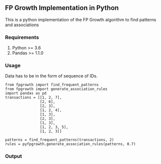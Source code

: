 ## FP Growth Implementation in Python

This is a python implementation of the FP Growth algorithm to find patterns and associations

### Requirements

1. Python >= 3.6
2. Pandas >= 1.1.0

### Usage

Data has to be in the form of sequence of IDs.

``` 
from fpgrowth import find_frequent_patterns
from fpgrowth import generate_association_rules
import pandas as pd
transactions = [[1, 2, 7],
                [2, 6],
                [2, 3],
                [1, 2, 4],
                [1, 3],
                [2, 3],
                [1, 3],
                [1, 2, 3, 5],
                [1, 2, 3]]

patterns = find_frequent_patterns(transactions, 2)
rules = pyfpgrowth.generate_association_rules(patterns, 0.7)
```
### Output
